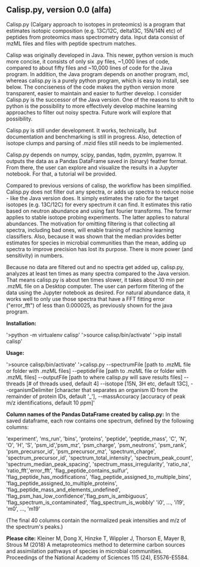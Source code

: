 ## Calisp.py, version 0.0 (alfa)

Calisp.py (Calgary approach to isotopes in proteomics) is a program that estimates isotopic composition (e.g. 13C/12C,
delta13C, 15N/14N etc) of peptides from proteomics mass spectrometry data. Input data consist of mzML files and 
files with peptide spectrum matches.

Calisp was originally developed in Java. This newer, python version is much more concise, it consists of only six .py 
files, ~1,000 lines of code, compared to about fifty files and ~10,000 lines of code for the Java program. In addition,
the Java program depends on another program, mcl, whereas calisp.py is a purely python program, which is easy to
install, see below. The conciseness of the code makes the python version more transparent, easier to maintain and 
easier to further develop. I consider Calisp.py is the successor of the Java version. One of the reasons to shift to 
python is the possibility to more effectively develop machine learning approaches to filter out noisy spectra. Future
work will explore that possibility.

Calisp.py is still under development. It works, technically, but documentation and benchmarking is still in progress.
Also, detection of isotope clumps and parsing of .mzid files still needs to be implemented. 

Calisp.py depends on numpy, scipy, pandas, tqdm, pyzmlm, pyarrow. It outputs the data as a Pandas DataFrame saved in 
(binary) feather format. From there, the user can explore and visualize the results in a Jupyter notebook. For that, a
tutorial wil be provided.

Compared to previous versions of calisp, the workflow has been simplified. Calisp.py does not filter out any spectra, or
adds up spectra to reduce noise - like the Java version does. It simply estimates the ratio for the target isotopes 
(e.g. 13C/12C) for every spectrum it can find. It estimates this ratio based on neutron abundance and using fast fourier
transforms. The former applies to stable isotope probing experiments. The latter applies to natural abundances. The
motivation for omitting filtering is that collecting all spectra, including bad ones, will enable training of machine 
learning classifiers. Also, because it was shown that the median provides better estimates for species in microbial
communities than the mean, adding up spectra to improve precision has lost its purpose. There is more power 
(and sensitivity) in numbers.

Because no data are filtered out and no spectra get added up, calisp.py, analyzes at least ten times as many spectra
compared to the Java version. That means calisp.py is about ten times slower, it takes about 10 min per .mzML file on a
Desktop computer. The user can perform filtering of the data using the Jupyter notebook as desired. For natural 
abundance data, it works well to only use those spectra that have a FFT fitting error ("error_fft") of less than 
0.000025, as previously shown for the java program.

**Installation:**

'>python -m virtualenv calisp' 
'>source calisp/bin/activate' 
'>pip install calisp'

**Usage:**

'>source calisp/bin/activate' 
'>calisp.py --spectrumFile [path to .mzML file or folder with .mzML files] --peptideFile [path to .mzML file or folder 
 with .mzML files] --outputFile [path to where calisp.py will save results files] --threads [# of threads used, 
 default 4] --isotope [15N, 3H etc, default 13C], --organismDelimiter [character that separates an organism ID from the
 remainder of protein IDs, default '_'], --massAccuracy [accuracy of peak m/z identifications, default 10 ppm]'

**Column names of the Pandas DataFrame created by calisp.py:**
In the saved dataframe, each row contains one spectrum, defined by the following columns:

 'experiment', 'ms_run', 'bins', 'proteins', 'peptide', 'peptide_mass', 'C', 'N', 'O', 'H', 'S',
 'psm_id','psm_mz', 'psm_charge', 'psm_neutrons', 'psm_rank', 'psm_precursor_id',
 'psm_precursor_mz', 'spectrum_charge', 'spectrum_precursor_id', 'spectrum_total_intensity',
 'spectrum_peak_count', 'spectrum_median_peak_spacing', 'spectrum_mass_irregularity',
 'ratio_na', 'ratio_fft','error_fft',
 'flag_peptide_contains_sulfur', 'flag_peptide_has_modifications',
 'flag_peptide_assigned_to_multiple_bins', 'flag_peptide_assigned_to_multiple_proteins',
 'flag_peptide_mass_and_elements_undefined', 'flag_psm_has_low_confidence','flag_psm_is_ambiguous',
 'flag_spectrum_is_contaminated', 'flag_spectrum_is_wobbly'
 'i0', ..., 'i19', 'm0', ..., 'm19'

(The final 40 columns contain the normalized peak intensities and m/z of the spectrum's peaks.)

**Please cite:**
Kleiner M, Dong X, Hinzke T, Wippler J, Thorson E, Mayer B, Strous M (2018) A metaproteomics method to determine 
carbon sources and assimilation pathways of species in microbial communities. Proceedings of the National Academy 
of Sciences 115 (24), E5576-E5584.
